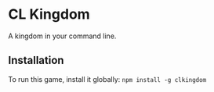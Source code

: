 # CL Kingdom

A kingdom in your command line.

## Installation
To run this game, install it globally: `npm install -g clkingdom`